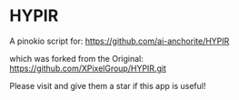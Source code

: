 # HYPIR

A pinokio script for: https://github.com/ai-anchorite/HYPIR


which was forked from the Original: https://github.com/XPixelGroup/HYPIR.git

Please visit and give them a star if this app is useful!

